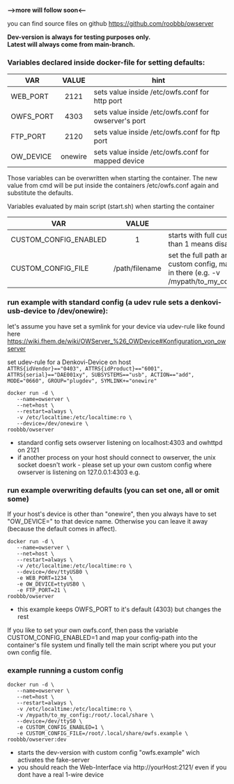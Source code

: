 **-->more will follow soon<--**

you can find source files on github https://github.com/roobbb/owserver

**Dev-version is always for testing purposes only.** \
**Latest will always come from main-branch.**

### Variables declared inside docker-file for setting defaults:

|VAR               |VALUE   |hint                                                                                     |
|------------------|:----------:|--------------------------------------------------------------------------|
|WEB_PORT   |2121     |sets value inside /etc/owfs.conf for http port             | 
|OWFS_PORT|4303      |sets value  inside /etc/owfs.conf for owserver's port|
|FTP_PORT    |2120      |sets value inside /etc/owfs.conf for ftp port                |
|OW_DEVICE |onewire|sets value inside /etc/owfs.conf for mapped device  |

Those variables can be overwritten when starting the container. The new value from cmd will be put inside the containers /etc/owfs.conf again and substitute the defaults.

Variables evaluated by main script (start.sh) when starting the container

|VAR               |VALUE   |hint                                                                                     |
|------------------|:----------:|--------------------------------------------------------------------------|
|CUSTOM_CONFIG_ENABLED|1                         |starts with full custom config file, other than 1 means disabled| 
|CUSTOM_CONFIG_FILE          |/path/filename|set the full path and filename of the custom config, make sure you mapped it in there (e.g. -v /mypath/to_my_config:/root/.local/share)|

### run example with standard config (a udev rule sets a denkovi-usb-device to /dev/onewire):

let's assume you have set a symlink for your device via udev-rule like found here https://wiki.fhem.de/wiki/OWServer_%26_OWDevice#Konfiguration_von_owserver

set udev-rule for a Denkovi-Device on host \
`ATTRS{idVendor}=="0403", ATTRS{idProduct}=="6001", ATTRS{serial}=="DAE001xy", SUBSYSTEMS=="usb", ACTION=="add", MODE="0660", GROUP="plugdev", SYMLINK+="onewire"`


    docker run -d \
       --name=owserver \
       --net=host \
       --restart=always \
       -v /etc/localtime:/etc/localtime:ro \
       --device=/dev/onewire \
    roobbb/owserver

+ standard config sets owserver listening on localhost:4303 and owhttpd on 2121
+ if another process on your host should connect to owserver, the unix socket doesn't work - please set up your own custom config where owserver is listening on 127.0.0.1:4303 e.g.

### run example overwriting defaults (you can set one, all or omit some)

If your host's device is other than "onewire", then you always have to set "OW_DEVICE=" to that device name. Otherwise you can leave it away (because the default comes in affect).

    docker run -d \
       --name=owserver \
       --net=host \
       --restart=always \
       -v /etc/localtime:/etc/localtime:ro \
       --device=/dev/ttyUSB0 \
       -e WEB_PORT=1234 \
       -e OW_DEVICE=ttyUSB0 \
       -e FTP_PORT=21 \
    roobbb/owserver

+ this example keeps OWFS_PORT to it's default (4303) but changes the rest


If you like to set your own owfs.conf, then pass the variable CUSTOM_CONFIG_ENABLED=1 and map your config-path into the container's file system und finally tell the main script where you put your own config file.

### example running a custom config

    docker run -d \
       --name=owserver \
       --net=host \
       --restart=always \
       -v /etc/localtime:/etc/localtime:ro \
       -v /mypath/to_my_config:/root/.local/share \
       --device=/dev/ttyS0 \
       -e CUSTOM_CONFIG_ENABLED=1 \
       -e CUSTOM_CONFIG_FILE=/root/.local/share/owfs.example \
    roobbb/owserver:dev

+ starts the dev-version with custom config "owfs.example" wich activates the fake-server 
+ you should reach the Web-Interface via http://yourHost:2121/ even if you dont have a real 1-wire device 

